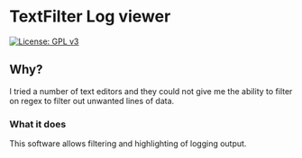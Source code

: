 # TextFilter Log viewer

[![License: GPL v3](https://img.shields.io/badge/License-GPLv3-blue.svg)](https://www.gnu.org/licenses/gpl-3.0)
## Why?
I tried a number of text editors and they could not give me the ability to filter on regex to filter out unwanted lines of data.

### What it does
This software allows filtering and highlighting of logging output.
